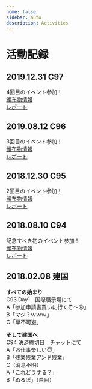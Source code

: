```yaml
---
home: false
sidebar: auto
description: Activities
---
```


# 活動記録

## 2019.12.31 C97
4回目のイベント参加！  
[頒布物情報](/archives/#_2019-12-04-c97参加します！)  
[レポート](https://blog.ebiiim.com/posts/c97-report/)

## 2019.08.12 C96
3回目のイベント参加！  
[頒布物情報](/archives/#_2019-06-08-c96参加します！)  
[レポート](https://blog.ebiiim.com/posts/c96-report/)

## 2018.12.30 C95
2回目のイベント参加！  
[頒布物情報](/archives/#_2018-11-03-c95参加します！)  
[レポート](https://blog.ebiiim.com/posts/c95-report/)

## 2018.08.10 C94
記念すべき初のイベント参加！  
[頒布物情報](/archives/#_2018-06-08-c94参加します！)  
[レポート](https://blog.ebiiim.com/posts/c94-report/)

## 2018.02.08 建国

**すべての始まり**  
C93 Day1　国際展示場にて  
A「参加申請書買いに行くぞ～🙃」  
B「マジ？ｗｗｗ」  
C「草不可避」  

**そして建国へ**  
C94 決済締切日　チャットにて  
A「お仕事楽しい😇」  
B「残業残業アンド残業」  
C（消息不明）  
A「これどうする？」  
B「ぬるぽ」（白目）
